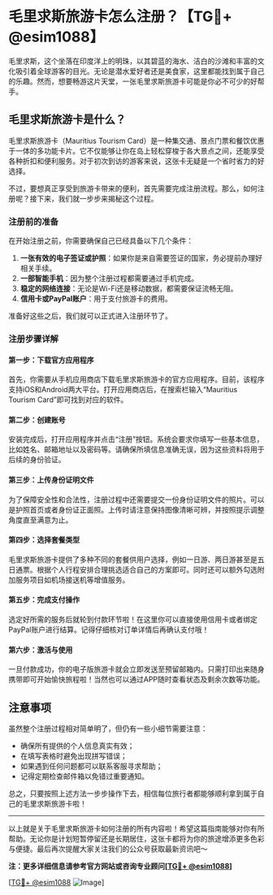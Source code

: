 # 毛里求斯旅游卡怎么注册？【TG💪+ @esim1088】

毛里求斯，这个坐落在印度洋上的明珠，以其碧蓝的海水、洁白的沙滩和丰富的文化吸引着全球游客的目光。无论是潜水爱好者还是美食家，这里都能找到属于自己的乐趣。然而，想要畅游这片天堂，一张毛里求斯旅游卡可能是你必不可少的好帮手。

## 毛里求斯旅游卡是什么？

毛里求斯旅游卡（Mauritius Tourism Card）是一种集交通、景点门票和餐饮优惠于一体的多功能卡片。它不仅能够让你在岛上轻松穿梭于各大景点之间，还能享受各种折扣和便利服务。对于初次到访的游客来说，这张卡无疑是一个省时省力的好选择。

不过，要想真正享受到旅游卡带来的便利，首先需要完成注册流程。那么，如何注册呢？接下来，我们就一步步来揭秘这个过程。

### 注册前的准备

在开始注册之前，你需要确保自己已经具备以下几个条件：

1. **一张有效的电子签证或护照**：如果你是来自需要签证的国家，务必提前办理好相关手续。
2. **一部智能手机**：因为整个注册过程都需要通过手机完成。
3. **稳定的网络连接**：无论是Wi-Fi还是移动数据，都需要保证流畅无阻。
4. **信用卡或PayPal账户**：用于支付旅游卡的费用。

准备好这些之后，我们就可以正式进入注册环节了。

### 注册步骤详解

#### 第一步：下载官方应用程序

首先，你需要从手机应用商店下载毛里求斯旅游卡的官方应用程序。目前，该程序支持iOS和Android两大平台。打开应用商店后，在搜索栏输入“Mauritius Tourism Card”即可找到对应的软件。

#### 第二步：创建账号

安装完成后，打开应用程序并点击“注册”按钮。系统会要求你填写一些基本信息，比如姓名、邮箱地址以及密码等。请确保所填信息准确无误，因为这些资料将用于后续的身份验证。

#### 第三步：上传身份证明文件

为了保障安全性和合法性，注册过程中还需要提交一份身份证明文件的照片。可以是护照首页或者身份证正面照。上传时请注意保持图像清晰可辨，并按照提示调整角度直至满意为止。

#### 第四步：选择套餐类型

毛里求斯旅游卡提供了多种不同的套餐供用户选择，例如一日游、两日游甚至是五日通票。根据个人行程安排合理挑选适合自己的方案即可。同时还可以额外勾选附加服务项目如机场接送机等增值服务。

#### 第五步：完成支付操作

选定好所需的服务后就轮到付款环节啦！在这里你可以直接使用信用卡或者绑定PayPal账户进行结算。记得仔细核对订单详情后再确认支付哦！

#### 第六步：激活与使用

一旦付款成功，你的电子版旅游卡就会立即发送至预留邮箱内。只需打印出来随身携带即可开始愉快旅程啦！当然也可以通过APP随时查看状态及剩余次数等功能。

## 注意事项

虽然整个注册过程相对简单明了，但仍有一些小细节需要注意：

- 确保所有提供的个人信息真实有效；
- 在填写表格时避免出现拼写错误；
- 如果遇到任何问题都可以联系客服寻求帮助；
- 记得定期检查邮件箱以免错过重要通知。

总之，只要按照上述方法一步步操作下去，相信每位旅行者都能够顺利拿到属于自己的毛里求斯旅游卡啦！

---

以上就是关于毛里求斯旅游卡如何注册的所有内容啦！希望这篇指南能够对你有所帮助。无论你是计划短暂停留还是长期居住，这张卡都将为你的旅途增添更多色彩与便捷。最后再次提醒大家关注我们的公众号获取最新资讯吧～

**注：更多详细信息请参考官方网站或咨询专业顾问[[TG💪+ @esim1088](https://t.me/s/esim1088)]**

[[TG💪+ @esim1088](https://t.me/s/esim1088) ![Image](https://i.postimg.cc/4NQfJmqS/Snipaste-2025-05-13-00-14-12.png)]